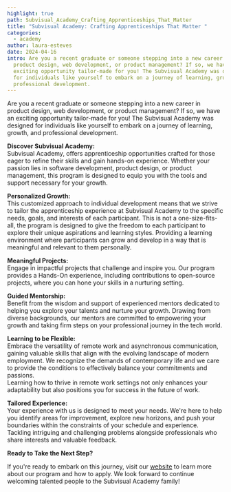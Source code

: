 ```yaml
---
highlight: true
path: Subvisual_Academy_Crafting_Apprenticeships_That_Matter
title: "Subvisual Academy: Crafting Apprenticeships That Matter "
categories:
  - academy
author: laura-esteves
date: 2024-04-16
intro: Are you a recent graduate or someone stepping into a new career in
  product design, web development, or product management? If so, we have an
  exciting opportunity tailor-made for you! The Subvisual Academy was designed
  for individuals like yourself to embark on a journey of learning, growth, and
  professional development.
---
```

Are you a recent graduate or someone stepping into a new career in product design, web development, or product management? If so, we have an exciting opportunity tailor-made for you! The Subvisual Academy was designed for individuals like yourself to embark on a journey of learning, growth, and professional development.

**Discover Subvisual Academy:**\
Subvisual Academy, offers apprenticeship opportunities crafted for those eager to refine their skills and gain hands-on experience. Whether your passion lies in software development, product design, or product management, this program is designed to equip you with the tools and support necessary for your growth.

**Personalized Growth:**\
This customized approach to individual development means that we strive to tailor the apprenticeship experience at Subvisual Academy to the specific needs, goals, and interests of each participant. This is not a one-size-fits-all, the program is designed to give the freedom to each participant to explore their unique aspirations and learning styles. Providing a learning environment where participants can grow and develop in a way that is meaningful and relevant to them personally.

**Meaningful Projects:**\
Engage in impactful projects that challenge and inspire you. Our program provides a Hands-On experience, including contributions to open-source projects, where you can hone your skills in a nurturing setting.

**Guided Mentorship:**\
Benefit from the wisdom and support of experienced mentors dedicated to helping you explore your talents and nurture your growth. Drawing from diverse backgrounds, our mentors are committed to empowering your growth and taking firm steps on your professional journey in the tech world.

**Learning to be Flexible:** \
Embrace the versatility of remote work and asynchronous communication, gaining valuable skills that align with the evolving landscape of modern employment. We recognize the demands of contemporary life and we care to provide the conditions to effectively balance your commitments and passions.\
Learning how to thrive in remote work settings not only enhances your adaptability but also positions you for success in the future of work.

**Tailored Experience:**\
Your experience with us is designed to meet your needs. We're here to help you identify areas for improvement, explore new horizons, and push your boundaries within the constraints of your schedule and experience. Tackling intriguing and challenging problems alongside professionals who share interests and valuable feedback.

**Ready to Take the Next Step?**

If you're ready to embark on this journey, visit our [website](https://jobs.subvisual.com/academy/en) to learn more about our program and how to apply. We look forward to continue welcoming talented people to the Subvisual Academy family!

<!-- notionvc: a12c748b-862d-4824-a3ee-94d892b88e87 -->
